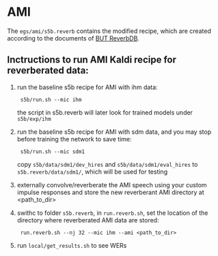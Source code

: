 AMI
================================

The `egs/ami/s5b.reverb` contains the modified recipe, which are created according to the documents of [BUT ReverbDB](https://speech.fit.vutbr.cz/software/but-speech-fit-reverb-database).

## Inctructions to run AMI Kaldi recipe for reverberated data:
1) run the baseline s5b recipe for AMI with ihm data:

        s5b/run.sh --mic ihm
   the script in s5b.reverb will later look for trained models under `s5b/exp/ihm`
2) run the baseline s5b recipe for AMI with sdm data, and you may stop before training the network to save time:

        s5b/run.sh --mic sdm1
   copy `s5b/data/sdm1/dev_hires` and `s5b/data/sdm1/eval_hires` to `s5b.reverb/data/sdm1/`, which will be used for testing
4) externally convolve/reverberate the AMI speech using your custom impulse responses and store the new reverberant AMI directory at <path_to_dir>
5) swithc to folder `s5b.reverb`, in `run.reverb.sh`, set the location of the directory where reverberated AMI data are stored:

        run.reverb.sh --nj 32 --mic ihm --ami <path_to_dir>
5) run `local/get_results.sh` to see WERs
